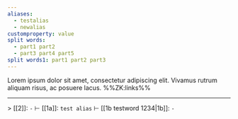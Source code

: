 ```yaml
---
aliases:
  - testalias
  - newalias
customproperty: value
split words:
  - part1 part2
  - part3 part4 part5
split words1: part1 part2 part3
---
```

Lorem ipsum dolor sit amet, consectetur adipiscing elit. Vivamus rutrum aliquam risus, ac posuere lacus.
%%ZK:links%%
***
$>$ [[2]]: `-`
$\vdash$ [[1a]]: `test alias`
$\vdash$ [[1b testword 1234|1b]]: `-`
